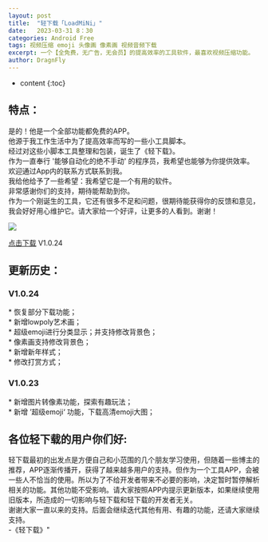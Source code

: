 ```yaml
---
layout: post
title:  "轻下载「LoadMiNi」"
date:   2023-03-31 8：30
categories: Android Free
tags: 视频压缩 emoji 头像画 像素画 视频音频下载
excerpt: 一个【全免费，无广告，无会员】的提高效率的工具软件，最喜欢视频压缩功能。
author: DragnFly
---
```


* content
{:toc}

## 特点：

是的！他是一个全部功能都免费的APP。  
他源于我工作生活中为了提高效率而写的一些小工具脚本。  
经过对这些小脚本工具整理和包装，诞生了《轻下载》。  
作为一直奉行 '能够自动化的绝不手动' 的程序员，我希望也能够为你提供效率。  
欢迎通过App内的联系方式联系到我。  
我给他给予了一些希望：我希望它是一个有用的软件。  
非常感谢你们的支持，期待能帮助到你。  
作为一个刚诞生的工具，它还有很多不足和问题，很期待能获得你的反馈和意见，  
我会好好用心维护它。请大家给一个好评，让更多的人看到。谢谢！

![](https://wafer-1253804062.cos.ap-guangzhou.myqcloud.com/mini_load/logo_256.png)

[点击下载](https://wafer-1253804062.cos.ap-guangzhou.myqcloud.com/mini_load/LoadMiNi-24-1.0.24.apk) V1.0.24

## 更新历史：

### V1.0.24

\* 恢复部分下载功能；  
\* 新增lowpoly艺术画；  
\* 超级emoji进行分类显示；并支持修改背景色；  
\* 像素画支持修改背景色；  
\* 新增新年样式；  
\* 修改打赏方式；

### V1.0.23

\* 新增图片转像素功能，探索有趣玩法；  
\* 新增 ’超级emoji‘ 功能，下载高清emoji大图；

## 各位轻下载的用户你们好: 

轻下载最初的出发点是方便自己和小范围的几个朋友学习使用，但随着一些博主的推荐，APP逐渐传播开，获得了越来越多用户的支持。但作为一个工具APP，会被一些人不恰当的使用。所以为了不给开发者带来不必要的影响，决定暂时暂停解析相关的功能。其他功能不受影响。请大家按照APP内提示更新版本，如果继续使用旧版本，所造成的一切影响与轻下载和轻下载的开发者无关。  
谢谢大家一直以来的支持。后面会继续迭代其他有用、有趣的功能，还请大家继续支持。  
\-《轻下载》"